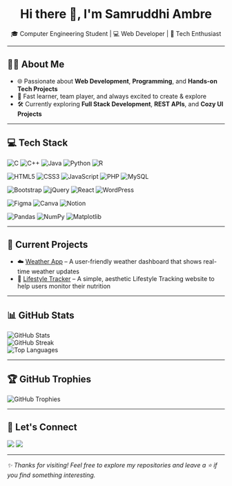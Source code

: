 <h1 align="center">Hi there 👋, I'm Samruddhi Ambre</h1>
<p align="center">🎓 Computer Engineering Student | 💻 Web Developer | 🌟 Tech Enthusiast</p>

---

## 🧑‍💻 About Me

- 🌐 Passionate about **Web Development**, **Programming**, and **Hands-on Tech Projects**
- 🚀 Fast learner, team player, and always excited to create & explore
- 🛠️ Currently exploring **Full Stack Development**, **REST APIs**, and **Cozy UI Projects**

---

## 💻 Tech Stack

![C](https://img.shields.io/badge/c-%2300599C.svg?style=for-the-badge&logo=c&logoColor=white)
![C++](https://img.shields.io/badge/c++-%2300599C.svg?style=for-the-badge&logo=c%2B%2B&logoColor=white)
![Java](https://img.shields.io/badge/java-%23ED8B00.svg?style=for-the-badge&logo=openjdk&logoColor=white)
![Python](https://img.shields.io/badge/python-3670A0?style=for-the-badge&logo=python&logoColor=ffdd54)
![R](https://img.shields.io/badge/r-%23276DC3.svg?style=for-the-badge&logo=r&logoColor=white)

![HTML5](https://img.shields.io/badge/html5-%23E34F26.svg?style=for-the-badge&logo=html5&logoColor=white)
![CSS3](https://img.shields.io/badge/css3-%231572B6.svg?style=for-the-badge&logo=css3&logoColor=white)
![JavaScript](https://img.shields.io/badge/javascript-%23323330.svg?style=for-the-badge&logo=javascript&logoColor=%23F7DF1E)
![PHP](https://img.shields.io/badge/php-%23777BB4.svg?style=for-the-badge&logo=php&logoColor=white)
![MySQL](https://img.shields.io/badge/mysql-4479A1.svg?style=for-the-badge&logo=mysql&logoColor=white)

![Bootstrap](https://img.shields.io/badge/bootstrap-%238511FA.svg?style=for-the-badge&logo=bootstrap&logoColor=white)
![jQuery](https://img.shields.io/badge/jquery-%230769AD.svg?style=for-the-badge&logo=jquery&logoColor=white)
![React](https://img.shields.io/badge/react-%2320232a.svg?style=for-the-badge&logo=react&logoColor=%2361DAFB)
![WordPress](https://img.shields.io/badge/WordPress-%23117AC9.svg?style=for-the-badge&logo=WordPress&logoColor=white)

![Figma](https://img.shields.io/badge/figma-%23F24E1E.svg?style=for-the-badge&logo=figma&logoColor=white)
![Canva](https://img.shields.io/badge/Canva-%2300C4CC.svg?style=for-the-badge&logo=Canva&logoColor=white)
![Notion](https://img.shields.io/badge/Notion-%23000000.svg?style=for-the-badge&logo=notion&logoColor=white)

![Pandas](https://img.shields.io/badge/pandas-%23150458.svg?style=for-the-badge&logo=pandas&logoColor=white)
![NumPy](https://img.shields.io/badge/numpy-%23013243.svg?style=for-the-badge&logo=numpy&logoColor=white)
![Matplotlib](https://img.shields.io/badge/Matplotlib-%23ffffff.svg?style=for-the-badge&logo=Matplotlib&logoColor=black)

---

## 🌱 Current Projects
- ☁️ [Weather App](https://github.com/SamruddhiAmbre/Weather-App) – A user-friendly weather dashboard that shows real-time weather updates
- 💫 [Lifestyle Tracker](https://github.com/SamruddhiAmbre/TracKAndThrive) – A simple, aesthetic Lifestyle Tracking website to help users monitor their nutrition 

---

## 📊 GitHub Stats

<p>
  <img src="https://github-readme-stats.vercel.app/api?username=SamruddhiAmbre&theme=nightowl&hide_border=false&include_all_commits=false&count_private=false" alt="GitHub Stats" />
  <br/>
  <img src="https://nirzak-streak-stats.vercel.app/?user=SamruddhiAmbre&theme=nightowl&hide_border=false" alt="GitHub Streak" />
  <br/>
  <img src="https://github-readme-stats.vercel.app/api/top-langs/?username=SamruddhiAmbre&theme=nightowl&hide_border=false&layout=compact" alt="Top Languages" />
</p>

---

## 🏆 GitHub Trophies

<p>
  <img src="https://github-profile-trophy.vercel.app/?username=SamruddhiAmbre&theme=radical&no-frame=false&no-bg=true&margin-w=4" alt="GitHub Trophies" />
</p>

---

## 🤝 Let's Connect

<p>
  <a href="mailto:sam.ambre2211@gmail.com"><img src="https://img.shields.io/badge/Email-D14836?style=flat&logo=gmail&logoColor=white" /></a>
  <a href="https://www.linkedin.com/in/samruddhi-ambre-40a9aa286/"><img src="https://img.shields.io/badge/LinkedIn-0077B5?style=flat&logo=linkedin&logoColor=white" /></a>
</p>

---

<p>
  <em>✨ Thanks for visiting! Feel free to explore my repositories and leave a ⭐ if you find something interesting.</em>
</p>
